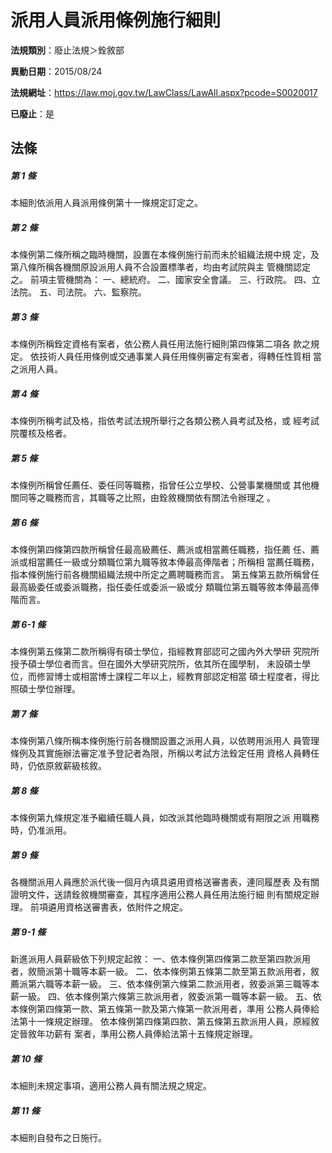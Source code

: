 # 派用人員派用條例施行細則

**法規類別**：廢止法規＞銓敘部

**異動日期**：2015/08/24  

**法規網址**：https://law.moj.gov.tw/LawClass/LawAll.aspx?pcode=S0020017

**已廢止**：是



## 法條
##### 第 1 條
本細則依派用人員派用條例第十一條規定訂定之。

##### 第 2 條
本條例第二條所稱之臨時機關，設置在本條例施行前而未於組織法規中規
定，及第八條所稱各機關原設派用人員不合設置標準者，均由考試院與主
管機關認定之。
前項主管機關為：
一、總統府。
二、國家安全會議。
三、行政院。
四、立法院。
五、司法院。
六、監察院。

##### 第 3 條
本條例所稱銓定資格有案者，依公務人員任用法施行細則第四條第二項各
款之規定。
依技術人員任用條例或交通事業人員任用條例審定有案者，得轉任性質相
當之派用人員。

##### 第 4 條
本條例所稱考試及格，指依考試法規所舉行之各類公務人員考試及格，或
經考試院覆核及格者。

##### 第 5 條
本條例所稱曾任薦任、委任同等職務，指曾任公立學校、公營事業機關或
其他機關同等之職務而言，其職等之比照，由銓敘機關依有關法令辦理之
。

##### 第 6 條
本條例第四條第四款所稱曾任最高級薦任、薦派或相當薦任職務，指任薦
任、薦派或相當薦任一級或分類職位第九職等敘本俸最高俸階者；所稱相
當薦任職務，指本條例施行前各機關組織法規中所定之薦聘職務而言。
第五條第五款所稱曾任最高級委任或委派職務，指任委任或委派一級或分
類職位第五職等敘本俸最高俸階而言。

##### 第 6-1 條
本條例第五條第二款所稱得有碩士學位，指經教育部認可之國內外大學研
究院所授予碩士學位者而言。但在國外大學研究院所，依其所在國學制，
未設碩士學位，而修習博士或相當博士課程二年以上，經教育部認定相當
碩士程度者，得比照碩士學位辦理。

##### 第 7 條
本條例第八條所稱本條例施行前各機關設置之派用人員，以依聘用派用人
員管理條例及其實施辦法審定准予登記者為限，所稱以考試方法銓定任用
資格人員轉任時，仍依原敘薪級核敘。

##### 第 8 條
本條例第九條規定准予繼續任職人員，如改派其他臨時機關或有期限之派
用職務時，仍准派用。

##### 第 9 條
各機關派用人員應於派代後一個月內填具遴用資格送審書表，連同履歷表
及有關證明文件，送請銓敘機關審查，其程序適用公務人員任用法施行細
則有關規定辦理。
前項遴用資格送審書表，依附件之規定。

##### 第 9-1 條
新進派用人員薪級依下列規定起敘：
一、依本條例第四條第二款至第四款派用者，敘簡派第十職等本薪一級。
二、依本條例第五條第二款至第五款派用者，敘薦派第六職等本薪一級。
三、依本條例第六條第二款派用者，敘委派第三職等本薪一級。
四、依本條例第六條第三款派用者，敘委派第一職等本薪一級。
五、依本條例第四條第一款、第五條第一款及第六條第一款派用者，準用
    公務人員俸給法第十一條規定辦理。
依本條例第四條第四款、第五條第五款派用人員，原經敘定晉敘年功薪有
案者，準用公務人員俸給法第十五條規定辦理。


##### 第 10 條
本細則未規定事項，適用公務人員有關法規之規定。

##### 第 11 條
本細則自發布之日施行。


